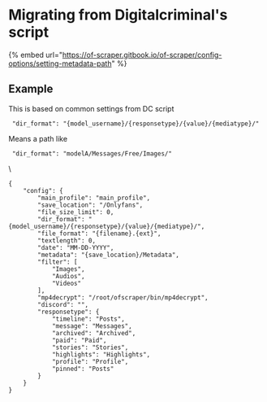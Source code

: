 # Migrating from Digitalcriminal's script

{% embed url="https://of-scraper.gitbook.io/of-scraper/config-options/setting-metadata-path" %}

## Example

This is based on common settings from DC script

```
 "dir_format": "{model_username}/{responsetype}/{value}/{mediatype}/"
```

Means a path like&#x20;

```
 "dir_format": "modelA/Messages/Free/Images/"
```



\


```
{
    "config": {
        "main_profile": "main_profile",
        "save_location": "/Onlyfans",
        "file_size_limit": 0,
        "dir_format": "{model_username}/{responsetype}/{value}/{mediatype}/",
        "file_format": "{filename}.{ext}",
        "textlength": 0,
        "date": "MM-DD-YYYY",
        "metadata": "{save_location}/Metadata",
        "filter": [
            "Images",
            "Audios",
            "Videos"
        ],
        "mp4decrypt": "/root/ofscraper/bin/mp4decrypt",
        "discord": "",
        "responsetype": {
            "timeline": "Posts",
            "message": "Messages",
            "archived": "Archived",
            "paid": "Paid",
            "stories": "Stories",
            "highlights": "Highlights",
            "profile": "Profile",
            "pinned": "Posts"
        }
    }
}

```
